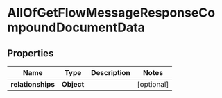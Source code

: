 # AllOfGetFlowMessageResponseCompoundDocumentData

## Properties
Name | Type | Description | Notes
------------ | ------------- | ------------- | -------------
**relationships** | **Object** |  |  [optional]
